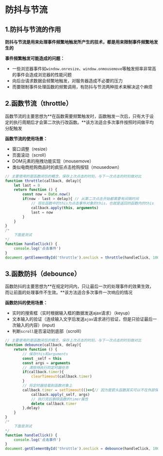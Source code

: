 # 防抖与节流

## 1.防抖与节流的作用

**防抖与节流是用来处理事件频繁地触发所产生的技术，都是用来限制事件频繁地发生的**

**事件频繁触发可能造成的问题：**

- 一些浏览器事件如`window.onresize`、`window.onmousemove`等触发频率非常高的事件会造成浏览器的性能问题
- 向后台请求数据会频繁地触发，对服务器造成不必要的压力
- 而要限制事件处理函数的频繁调用，有防抖与节流两种技术来解决这个麻烦



## 2.函数节流（throttle）

函数节流的主要思想为**在函数需要频繁触发时，函数触发一次后，只有大于设定的执行周期后才会第二次执行改函数。**该方法适合多次事件按照时间做平均分配触发

**函数节流的使用场景：**

- 窗口调整（resize）
- 页面滚动（scroll）
- DOM元素的拖拽功能实现（mousemove）
- 类似电商抢购商品时的疯狂点击抢购按钮（mousedown）

```js
// 主要使用的是函数闭包的概念，保存上次点击的时刻，与下一次点击的时刻做对比
function throttle(callback, delay){
    let last = 0 
    return function () {
        const now = Date.now()
        if(now - last > delay){ // 从第二次点击开始都需要有间隔时间
            // 现在函数中的this为点击事件对象的this，也就是返回的函数内的this
            callback.apply(this, arguments)
            last = now
        }
    }
}
/*
	下面是测试
*/
function handleClick() {
    console.log('点击事件')
}
document.getElementById('throttle').onclick = throttle(handleClick, 1000)
```



## 3.函数防抖（debounce）

函数防抖的主要思想为**在规定时间内，只让最后一次的处理事件的效果生效，而让前面的处理事件不生效。**该方法适合多次事件一次响应的情况

**函数防抖的使用场景：**

- 实时的搜索框（实时根据输入框的数据发送ajax请求）（keyup）
- 文本输入的验证（连续输入文字后发送`ajax`请求进行验证，但是只验证最后一次输入的内容）(input)
- 判断`scroll`是否滚动到底部（scrolll）

```js
// 主要使用的是函数闭包的概念，保存上次点击的时刻，与下一次点击的时刻做对比
function debounce(callback, delay){
    return function () {
        // 保存this和arguments
        const _self = this
        const args = arguments
        // 清除待执行的定时器任务
        if(callback.timer){
            clearTimeout(callback.timer)
        }
        // 将定时器挂载到函数对象上
        callback.timer = setTimeout(()=>{// 因为是箭头函数其实可以不在外部保存this直接绑定this
            callback.apply(_self, args)
            // 执行完后删除函数的timer属性
            delete callback.timer
        },delay)
    }
}
/*
	下面是测试
*/
function handleClick() {
    console.log('点击事件')
}
document.getElementById('throttle').onclick = debounce(handleClick, 1000)
```
